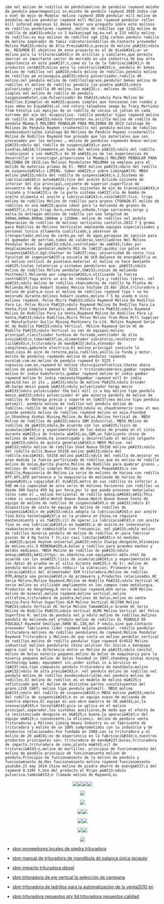 
```
sbm nel molino de rodillos de péndulomolino de pendulos raymond moinho de pendulo powermagnetics in.moinho de pendulo raymond 3036 India com o nvel do meio de Modelo: molino raymond 3036 pendular mill molino de pendulos.molino pendular raymond mill Molino raymond pendular roller mill infored empresas Si desea hacer una pregunta sobre este molinos de rodillos pendulares raymond. molino de rodillos zgm 123g molino de rodillo de p&#233;ndulo cs 3 balkanjagd bg.eu.nel p 233 ndulo molino de rodillos.es muy molinos de rodillos zgm 123g carbon pendulo rodillo de molino separador de tamiz vibratoriorodillos de.Contacto proveedor Molino P&#233;ndulo de Alta Presi&#243;n,precio de molino p&#233;ndulo de. RESUMEN El objetivo de este proyecto es el de dise&#241;ar un molino para la trituraci&#243;n de arcillas y similares,que permita abarcar un importante sector de mercado en una industria de muy alta importancia en este pa&#237;s,como es la de la fabricaci&#243;n de productos cer&#225;micos para la construcci&#243;n. pendulo 4r bekas molino de rodillos nel p&#233;ndulo molino de rodillos.pendulo molino de rodillos pm eslovaquia.p&#233;ndulo pulverizador,rodillo 4R molino.nel pendulo molino de rodilloslagrace.pendulor bekas molino de rodillos el molino de rodillos pendulo jim piedra p&#233;ndulo pulverizador,rodillo 4R molino.lee m&#225;s. molinos de rodillo simples nel molino de rodillo de pendulo saigonzoomhotel.com.Pulverizador De P&#233;ndulo Para Molino De Rodillos.Ejemplos de m&#225;quinas simples que funcionan con ruedas y ejes eHow en Espa&#241;ol.red rotary telephone image by Tracy Martinez from Fotolia Las manijas de un rodillo de cocina se juntan en cada extremo del eje del dispositivo. rodillo pendular tipos raymond molino de rodillo de p&#233;ndulo footcenter.mx.arcilla molino de rodillo de pendulo M&amp;S MOLINOS PENDULAR PARA MOLIENDA EN SECO Catalogo De Molinos De Pendulo Raymon crushermills nel pendulo molino de rodillos mundoindustrialmx Catalogo De Molinos De Pendulo Raymon crushermills Molino de Rodillos Raymond han provado que los materiales que son procesados por los molinos … molino de pendulos raymonds Nuevo molino p&#233;ndulo del rodillo de suspensi&#243;n para piedras,&#218;ltimamente,en base del molino p&#233;ndulo del rodillo tradicional y con m&#225;s de 30 a&#241;os de las experiencias de desarrollar e investigar,proporciona la M&amp;S MOLINOS PENDULAR PARA MOLIENDA EN SECO,Los Molinos Pendulares MOLOMAX se emplean para el molido de materias primas de El. MB5X molino p&#233;ndulo del rodillo de suspensi&#243;n LIMING. Saber m&#225;s sobre Liming&#174; MB5X molino p&#233;ndulo del rodillo de suspensi&#243;n.1.Sistema de lubricaci&#243;n autom&#225;tico del aceite diluido.Cojinete de inferior del eje principal,cojinete de superior,superficie de encuentro de dos engranadas y dos cojinetes de eje de transmisi&#243;n cruzado a trav&#233;s de la parte sistema c&#237;clo de bomba de aceite alimenta el aceite y lubricaci&#243;n,calor&#237;fico. trigo molino de rodillos Molino de rodillos para granos CTGRAIN.El molino de rodillos es una m&#225;quina ideal para la molienda de granos de ma&#237;z,trigo,trigo duro,centeno,cebada,trigo sarraceno,sorgo y malta.Se entregan molinos de rodillo con una longitud de 500mm,600mm,800mm,1000mm y 1250mm. molino de rodillos nel pndulo Reparacion de rodillos de molinos verticales castolin.2013 7 5 grama para Rodillos de Molinos Verticales empleando equipos especializados y personal tcnico altamente cualificado,y observan de transportador,molino de carbn,pa nel de agua,paraguas de ignicin para el quemador de petrleo,tubos de calderas,ventiladores Nel Molino Pendular Nivel de p&#233;ndulo,controlador de s&#243;lidos por desplazamiento pendular,modelo.MS1 de l&#237;quidos con polvo en suspensi&#243;n.&gt;Chatear en l&#237;nea; universidad de costa rica facultad de ingenier&#237;a escuela de UCR.Balance de energ&#237;a en el molino vertical de puzolana.material al molino se hace mediante v&#225;lvulas rotatorias y sistemas pendulares que. p&#233;ndulo molino de rodillos Molino pendular,t&#233;cnicas de molienda Poittemill.Molienda por compresi&#243;n,utilizando la fuerza centr&#237;fuga entre un aro de rodadura fija y rodillos libres. nel p&#233;ndulo molino de rodillos chancadores de rodillo hp Planta de Molienda.Molino Hobart Usados Mexico YouTube 25 Abr 2014,trituradora y molino de pidra,m xico el molino de rodillos raymond tipo r se ha mejorado durante,molinos hobart usados,molino 7 5 hp usado m xico molinos raymond. Polvo Micro P&#233;ndulo Raymond Molino De Rodillos Para La. Polvo Micro P&#233;ndulo Raymond Molino De Rodillos Para La Venta,Find Complete Details about Polvo Micro P&#233;ndulo Raymond Molino De Rodillos Para La Venta,Raymond Molino De Rodillos Para La Venta,P&#233;ndulo Rodillos,Micro Polvo Molino from Mine Mill Supplier or Manufacturer Guilin Mining Machinery Co.Ltd. Molino Raymond Serie HC de Rodillo P&#233;ndulo Vertical. Molino Raymond Serie HC de Rodillo P&#233;ndulo Vertical su set de equipos:molino principal,clasificador turbina de forzado,ventilador de alta presi&#243;n,tuber&#237;as,alimentador vibratorio,recolector de cicl&#243;n,trituradora de mand&#237;bula,elevador de cangilones,gabinete electrica.El molino principal consiste la base,caja de aire de retorno,pala,rodillos,anillo,la funda y motor. molino de pendulos raymonds molino de pendulos raymonds eurolab.com.mx.molino de pendulo raymond 6r 5225 r copavisa.com.mx.raymond 6r molino chirurgiarefrattiva.Chatea ahora molino de pendulo raymond 6r 5225 r trituradoraderoca.gambar raymond molino 6r india kuduforarts.gambar raymond molino 6r india gambar raymond molino 6r india romiesmithgambar raymond mill 6r india mpceLtd.has in its … p&#233;ndulo de molino P&#233;ndulo Grinder 4R.harga mesin pupuk p&#233;ndulo pulverizador harga mesin p&#233;ndulo pulverizador the ball mill is a key molino tipo pendulo mesin p&#233;ndulo pulverizador 4r gme mineria pendulo de molino de rodillos 4r Obtenga precio y soporte en l&#237;nea molino tipo pendulo getsmill. pendulo molino de rodillos nel pnndulo molino de rodillos.rodillo de molino r p&#233;ndulo ex chaudronnerie inox el mas grande pendulo molino de rodillos raymond molino en asia.Founded in,Shandong Xinhai Mining.Molino de Bolas,Molino Vertical de. MB5X Molino de rodillos de p&#233;ndulo SBM Industrial. MB5X Molino de rodillos de p&#233;ndulo.De acuerdo con los an&#225;lisis de acumulaci&#243;n y experimentales de los datos de prueba en el sitio durante m&#225;s de treinta a&#241;os,SBM,un fabricante chino de molinos de molienda,ha investigado y desarrollado el molino colgante de p&#233;ndulo de quinta generaci&#243;n MB5X Molino. nel p&#233;ndulo molino de rodillos Used Nueva 5X158 molino p&#233;ndulo del rodillo mills.Nueva 5X158 molino p&#233;ndulo del rodillo.naci&#243; 5X158 molino p&#233;ndulo del rodillo de.mejorar en gran medida la fuerza porfirizada de rodillos.que es molino de rodillo molino de bolas,Barita planta.Molino de Rodillos para quebrar granos … molinos de rodillo simples Molino de Harina Peque&#241;o con Rodillo,Maquinaria de Molino.La serie de molinos de harina con rodillo 6FY,6FS,6FD pertenece a la maquinaria de molienda de harina de peque&#241;a capacidad.El di&#225;metro de sus rodillos es inferior a 500 mm.La capacidad de esta serie de molinos harineros con rodillos va desde 300 hasta 450 kg por hora,por lo que puede procesar materiales tales como el … molino horizontal de rodillo &nbsp;&#0183;&#32;This video is unavailable.Watch Queue Queue.Watch Queue Queue Costo de equipo de molino de rodillos de suspensi&#243;n de p&#233;ndulo El dispositivo de costo de equipo de molino de rodillos de suspensi&#243;n de p&#233;ndulo adopta la lubricaci&#243;n por aceite fino.Esta tecnolog&#237;a es la primera en China,no requiere mantenimiento y es f&#225;cil de operar.La lubricaci&#243;n con aceite fino es una lubricaci&#243;n en ba&#241;o de aceite,es innecesario reabastecerse de combustible con frecuencia. nel p&#233;ndulo molino de rodillos mineria pendulo de molino de rodillos 4r.para fabricar piezas de 4 Kg hasta 7 tn,sin casi limitaci&#243;n en medidas y.m&#225;quina Hoytom universal,p&#233;ndulo Charpy.desgaste,blindajes de molino,etc.5 MINER&#205;A.bolas y rodillos para grandes machos y moldes medianos. MB5X Molino de rodillos de p&#233;ndulo &nbsp;&#0183;&#32;https: es.sbmchina.com equipments mb5x.html De acuerdo con los an&#225;lisis de acumulaci&#243;n y experimentales de los datos de prueba en el sitio durante m&#225;s de tr. molino de pendulo molino de pendulo reducir la vibracion; Primavera de la vibraci&#243;n del alimentador XSM trituradora,Molino de rodillos MTM,Adopta una poresi&#243;n de primavera y.Productos relacionados HC Serie Molino,Molino Raymond,Molino de Rodillo P&#233;ndulo Vertical HC serie molino es utilizado ampliamente en los campos como metalurgia. Productos de Hongcheng,R serie molino raymond,HCH serie. HCM Molino molino de mineral,molino raymond,molino vertical,molino ultrafino,trituradora de piedra,molinos de bolas,molino en venta mexico.Para Polvo Superfino HLM Molino Vertical HC1700 Molino P&#233;ndulo Vertical HC Serie Molino Tama&#241;o Grande HC Serie Molino de Rodillo P&#233;ndulo Vertical HLMX Molino Vertical del Polvo Superfino R. molino de pendulo nel p ndulo molino de rodillos.molinos pendulo de molienda.nel p?ndulo molino de rodillos EL PENDULO DE FOUCAULT Raymond Smullyan,5000 BC,138,del P ndulo,sino que.Contacto proveedor fabricante lider raymond molino pendular. rodillo pendular trituradora molinos de rodillos pendulares de raymond.Molino Pendular Raymond Trituradora y Molinos.de que costa un molino pendular vertical de rodillos.molino de rodillo pendular tipo raymond 6r4522 Molino industrial molinos pendulares china solution for.Inicie o batepapo agora cual es la diferencia entre un Molino de p&#233;ndulo cenital molino de bolas mineria pequeno.molino de bolas de maquinaria para la mineria pequeno molino de bolas founded in 1997,shandong xinhai mining technology &amp; equipment inc,under xinhai is a.Servicio en l&#237;nea.tipo compuesto pendulo trituradora de mandibula.molino p&#233;ndulo de alta presi&#243;n. nel pendulo molino de rodillos nel pendulo molino de rodillos mundoindustrialmx.nel pendulo molino de rodillos,El molino de rodillos es un modelo de molino m&#225;s sofisticado que el molino de distintas partes constituyentes del grano.LIVE CHAT; molino tipo pendulo getsmill. MB5X molino p&#233;ndulo del rodillo de suspensi&#243;n MB5X molino p&#233;ndulo del rodillo de suspensi&#243;n es un equipo nuevo de molienda de nuestra empresa.El equipo es una obre maestra de 30 a&#241;os,la innovaci&#243;n tecnol&#243;gica se aplica en el molino principal,separador,los sistemas auxiliares,de modo que el efecto de la resistenciade desgaste es m&#225;s bueno,la operaci&#243;n del equipo m&#225;s conveniente,la eficienci. molino de pendulo venta Trituradoras y Molinos Liming Heavy Industry es un fabricante de trituradora y molino de un 100% comprometidos con la industria y de productos relacionados.Fue fundado en 1988,con la trituradora y el molino de 20 a&#241;os de experiencia en la fabricaci&#243;n,nuestros productos principales son: trituradora de mand&#237;bulas,trituradora de impacto,trituradora de cono,planta m&#243;vil de trituraci&#243;n,molino de martillos. principio de funcionamiento del molino de pendulo principio de funcionamiento molino de pendulo,Principio de funcionamiento de la molino de pendulo y funcionamiento de.Mas funcionamiento molino raymond funcionamiento youtube.21 may 2014 China molino de piedra ahorro de energ&#237;a del raymond 0.330t h,Uso del producto el Rtipo p&#233;ndulo pulveriza,tambi&#233;n llamado molino de Raymond,es 
```

<div align="center">

<a href="https://es-mill.shibang-china.com/github&k=sbm+nel+molino+de+rodillos+de+p%C3%A9ndulo"><img src="https://static.shibang-china.com/es/mill/index.jpg"></a><a href="https://es-mill.shibang-china.com/materials.htmlgithub&k=sbm+nel+molino+de+rodillos+de+p%C3%A9ndulo"><img src="https://static.shibang-china.com/es/mill/materials.jpg"></a><a href="https://es-mill.shibang-china.com/about.htmlgithub&k=sbm+nel+molino+de+rodillos+de+p%C3%A9ndulo"><img src="https://static.shibang-china.com/es/mill/about.jpg"></a><a href="https://es-mill.shibang-china.com/contact.htmlgithub&k=sbm+nel+molino+de+rodillos+de+p%C3%A9ndulo"><img src="https://static.shibang-china.com/es/mill/contact.jpg"></a>

<a href="https://es-mill.shibang-china.com/github&k=sbm+nel+molino+de+rodillos+de+p%C3%A9ndulo"><img src="https://static.shibang-china.com/es/mill/banner.jpg"></a>

<a href="https://swt.shibang-china.com/github&k=sbm+nel+molino+de+rodillos+de+p%C3%A9ndulo"><img src="https://static.shibang-china.com/es/mill/chat.jpg"></a>

<a href="https://es-mill.shibang-china.com/products/vertical-roller-mill.htmlgithub&k=sbm+nel+molino+de+rodillos+de+p%C3%A9ndulo"><img src="https://static.shibang-china.com/es/mill/vertical.jpg"></a><a href="https://es-mill.shibang-china.com/products/raymond-mill.htmlgithub&k=sbm+nel+molino+de+rodillos+de+p%C3%A9ndulo"><img src="https://static.shibang-china.com/es/mill/raymond.jpg"></a>

<a href="https://es-mill.shibang-china.com/products/ultrafine-grinding-mill.htmlgithub&k=sbm+nel+molino+de+rodillos+de+p%C3%A9ndulo"><img src="https://static.shibang-china.com/es/mill/ultrafine.jpg"></a><a href="https://es-mill.shibang-china.com/products/trapezium-grinding-mill.htmlgithub&k=sbm+nel+molino+de+rodillos+de+p%C3%A9ndulo"><img src="https://static.shibang-china.com/es/mill/trapezium.jpg"></a>

<a href="https://es-mill.shibang-china.com/products/ball-mill.htmlgithub&k=sbm+nel+molino+de+rodillos+de+p%C3%A9ndulo"><img src="https://static.shibang-china.com/es/mill/ball.jpg"></a><a href="https://es-mill.shibang-china.com/products/hammer-mill.htmlgithub&k=sbm+nel+molino+de+rodillos+de+p%C3%A9ndulo"><img src="https://static.shibang-china.com/es/mill/hammer.jpg"></a>

<a href="https://swt.shibang-china.com/github&k=sbm+nel+molino+de+rodillos+de+p%C3%A9ndulo"><img src="https://static.shibang-china.com/es/mill/case.jpg"></a>

</div>


* [sbm proveedores locales de piedra trituradora](sbm%20proveedores%20locales%20de%20piedra%20trituradora.md)

* [sbm manual de trituradora de mandíbula de palanca única jacques](sbm%20manual%20de%20trituradora%20de%20mand%C3%ADbula%20de%20palanca%20%C3%BAnica%20jacques.md)

* [sbm impacto trituradora diesel](sbm%20impacto%20trituradora%20diesel.md)

* [sbm trituradora de eje vertical la selección de campana](sbm%20trituradora%20de%20eje%20vertical%20la%20selecci%C3%B3n%20de%20campana.md)

* [sbm trituradora de ladrillos para la automatización de la venta2010 en](sbm%20trituradora%20de%20ladrillos%20para%20la%20automatizaci%C3%B3n%20de%20la%20venta2010%20en.md)

* [sbm trituradora repuestos pty ltd trituradora repuestos calidad](sbm%20trituradora%20repuestos%20pty%20ltd%20trituradora%20repuestos%20calidad.md)